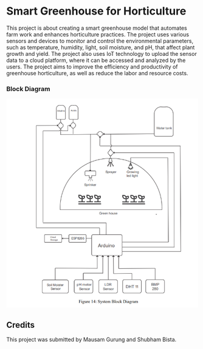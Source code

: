 # Smart Greenhouse for Horticulture

This project is about creating a smart greenhouse model that automates farm work and enhances horticulture practices. The project uses various sensors and devices to monitor and control the environmental parameters, such as temperature, humidity, light, soil moisture, and pH, that affect plant growth and yield. The project also uses IoT technology to upload the sensor data to a cloud platform, where it can be accessed and analyzed by the users. The project aims to improve the efficiency and productivity of greenhouse horticulture, as well as reduce the labor and resource costs.

### Block Diagram
![system diagram](systemdiagram.png)


## Credits

This project was submitted by Mausam Gurung and Shubham Bista.



